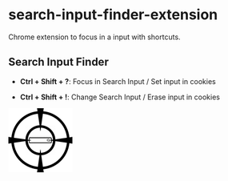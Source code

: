 
# search-input-finder-extension  

Chrome extension to focus in a input with shortcuts.

## Search Input Finder

- **Ctrl + Shift + ?**: Focus in Search Input / Set input in cookies

- **Ctrl + Shift + !**: Change Search Input / Erase input in cookies

![icon](/icon_128.png) 
